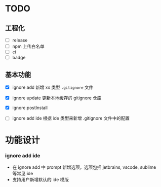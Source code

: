 # TODO

## 工程化
 
 * [ ] release
 * [ ] npm 上传白名单
 * [ ] ci 
 * [ ] badge

## 基本功能

 * [x] ignore add 新增 xx 类型 `.gitignore` 文件
 * [x] ignore update 更新本地缓存的 gitignore 仓库
 * [x] ignore postInstall 
 * [ ] ignore add ide 根据 ide 类型来新增 .gitignore 文件中的配置 


# 功能设计

### ignore add ide

* 在 ignore add 中 prompt 新增选项，选项包括 jetbrains, vscode, sublime 等常见 ide
* 支持用户新增默认的 ide 模版
